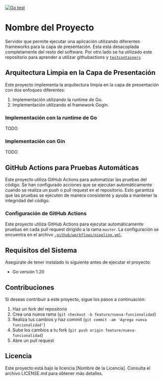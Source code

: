 [![Go test](https://github.com/OoXoSoO/ginserver/actions/workflows/pipeline.yml/badge.svg)](https://github.com/OoXoSoO/ginserver/actions/workflows/pipeline.yml)

# Nombre del Proyecto

Servidor que permite ejecutar una aplicación utilizando diferentes frameworks para la capa de presentación. Esta está desacoplada completamente del resto del software.
Por otro lado se ha utilizado este repositorio para aprender a utilizar githubactions y [`testcontainers`](https://golang.testcontainers.org/)

## Arquitectura Limpia en la Capa de Presentación

Este proyecto implementa la arquitectura limpia en la capa de presentación con dos enfoques diferentes:

1. Implementación utilizando la runtime de Go.
2. Implementación utilizando el framework Gogin.

### Implementación con la runtime de Go

TODO

### Implementación con Gin

TODO

## GitHub Actions para Pruebas Automáticas

Este proyecto utiliza GitHub Actions para automatizar las pruebas del código. Se han configurado acciones que se ejecutan automáticamente cuando se realiza un push o pull request en el repositorio. Esto garantiza que las pruebas se ejecuten de manera consistente y ayuda a mantener la integridad del código.

### Configuración de GitHub Actions

Este proyecto utiliza GitHub Actions para ejecutar automáticamente pruebas en cada pull request dirigido a la rama `master`. La configuración se encuentra en el archivo [`.github/workflows/pipeline.yml`](.github/workflows/pipeline.yml).

## Requisitos del Sistema

Asegúrate de tener instalado lo siguiente antes de ejecutar el proyecto:

- Go versión 1.20

## Contribuciones

Si deseas contribuir a este proyecto, sigue los pasos a continuación:

1. Haz un fork del repositorio
2. Crea una nueva rama (`git checkout -b feature/nueva-funcionalidad`)
3. Realiza tus cambios y haz commit (`git commit -am 'Agrega nueva funcionalidad'`)
4. Sube los cambios a tu fork (`git push origin feature/nueva-funcionalidad`)
5. Abre un pull request

## Licencia

Este proyecto está bajo la licencia [Nombre de la Licencia]. Consulta el archivo LICENSE.md para obtener más detalles.
